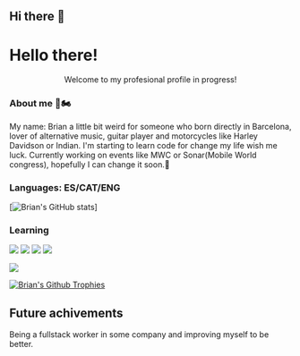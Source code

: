 ## Hi there 👋

# Hello there!
<center>Welcome to my profesional profile in progress!</center>


### About me 🎸🏍

My name: Brian a little bit weird for someone who born directly in Barcelona, 
lover of alternative music, guitar player and motorcycles like Harley Davidson or Indian.
I'm starting to learn code for change my life wish me luck.
Currently working on events like MWC or Sonar(Mobile World congress), hopefully I can change it soon.🤪

### Languages: ES/CAT/ENG


[![Brian's GitHub stats](https://github-readme-stats.vercel.app/api?username=Bl00dyXIII)]
 
 ### Learning
![](https://img.shields.io/badge/Code-HTML5-informational?style=flat&logo=html5&logoColor=white&color=brightgreen)
![](https://img.shields.io/badge/Code-CSS3-informational?style=flat&logo=css3&logoColor=white&color=brightgreen)
![](https://img.shields.io/badge/Code-JavaScript-informational?style=flat&logo=javascript&logoColor=white&color=brightgreen)
![](https://img.shields.io/badge/Code-Bootstrap-informational?style=flat&logo=bootstrap&logoColor=white&color=brightgreen)

 <img src="https://github-profile-trophy.vercel.app/?username=Bl00dyXIII&theme=onedark&column=3&margin-w=15&margin-h=15" />

 [![Brian's Github Trophies](https://github-profile-trophy.vercel.app/?username=Bl00dyXIII&theme=onedark&column=3&margin-w=15&margin-h=15)](https://github.com/Bl00dyXIII/readme-components)
 
## Future achivements
Being a fullstack worker in some company and improving myself to be better.
